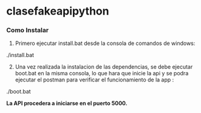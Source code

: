# clasefakeapipython

### Como Instalar

1. Primero ejecutar install.bat desde la consola de comandos de windows:

./install.bat


2. Una vez realizada la instalacion de las dependencias, se debe ejecutar boot.bat en la misma consola, lo que hara que inicie
la api y se podra ejecutar el postman para verificar el funcionamiento de la app :

./boot.bat

**La API procedera a iniciarse en el puerto 5000.**